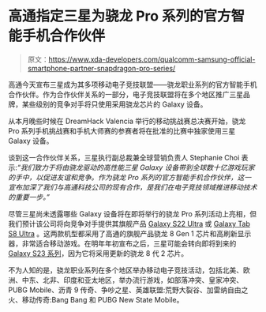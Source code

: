 # 高通指定三星为骁龙 Pro 系列的官方智能手机合作伙伴

> 原文：<https://www.xda-developers.com/qualcomm-samsung-official-smartphone-partner-snapdragon-pro-series/>

高通今天宣布三星成为其多项移动电子竞技联盟——骁龙职业系列的官方智能手机合作伙伴。作为合作伙伴关系的一部分，电子竞技联盟将在多个地区推广三星品牌，某些级别的竞争对手将只使用采用骁龙芯片的 Galaxy 设备。

从本月晚些时候在 DreamHack Valencia 举行的移动挑战赛总决赛开始，骁龙 Pro 系列手机挑战赛和手机大师赛的参赛者将在批准的比赛中独家使用三星 Galaxy 设备。

谈到这一合作伙伴关系，三星执行副总裁兼全球营销负责人 Stephanie Choi 表示:*“我们致力于将由骁龙驱动的高性能三星 Galaxy 设备带到全球数十亿游戏玩家的手中，以促进友谊和竞争。作为骁龙 Pro 系列的官方智能手机合作伙伴，这一宣布加深了我们与高通科技公司的现有合作，是我们在电子竞技领域推进移动技术的重要一步。”*

尽管三星尚未透露哪些 Galaxy 设备将在即将举行的骁龙 Pro 系列活动上亮相，但我们预计该公司将向竞争对手提供其旗舰产品 [Galaxy S22 Ultra](https://www.xda-developers.com/samsung-galaxy-s22-ultra-review/) 或 [Galaxy Tab S8 Ultra](https://www.xda-developers.com/samsung-galaxy-tab-s8-ultra-review/) 。这两款机型都采用了高通的旗舰产品骁龙 8 Gen 1 芯片和高刷新显示器，非常适合移动游戏。在明年年初宣布之后，三星可能会转向即将到来的 [Galaxy S23 系列](https://www.xda-developers.com/samsung-galaxy-s23/)，因为它将采用更新的骁龙 8 代 2 芯片。

不为人知的是，骁龙职业系列在多个地区举办移动电子竞技活动，包括北美、欧洲、中东、北非、印度和亚太地区，举办流行游戏，如部落冲突、皇家冲突、PUBG Mobile、沥青 9 传奇、争吵之星、英雄联盟:荒野大裂谷、加雷纳自由之火、移动传奇:Bang Bang 和 PUBG New State Mobile。